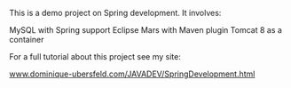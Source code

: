 This is a demo project on Spring development. It involves:

MySQL with Spring support
Eclipse Mars with Maven plugin
Tomcat 8 as a container

For a full tutorial about this project see my site:

www.dominique-ubersfeld.com/JAVADEV/SpringDevelopment.html

